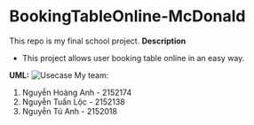 # BookingTableOnline-McDonald
This repo is my final school project.
**Description**
 - This project allows user booking table online in an easy way.
 
 **UML:**
 ![Usecase](https://i.imgur.com/uX8OzvX.png)
My team:
1. Nguyễn Hoàng Anh - 2152174
2. Nguyễn Tuấn Lộc  - 2152138
3. Nguyễn Tú Anh    - 2152018
